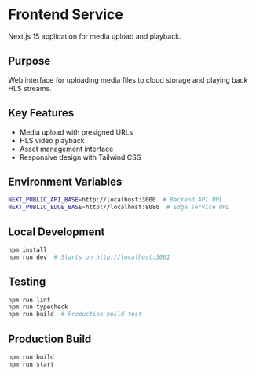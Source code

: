 # Frontend Service

Next.js 15 application for media upload and playback.

## Purpose
Web interface for uploading media files to cloud storage and playing back HLS streams.

## Key Features
- Media upload with presigned URLs
- HLS video playback  
- Asset management interface
- Responsive design with Tailwind CSS

## Environment Variables
```bash
NEXT_PUBLIC_API_BASE=http://localhost:3000  # Backend API URL
NEXT_PUBLIC_EDGE_BASE=http://localhost:8080  # Edge service URL
```

## Local Development
```bash
npm install
npm run dev  # Starts on http://localhost:3001
```

## Testing
```bash
npm run lint
npm run typecheck
npm run build  # Production build test
```

## Production Build
```bash
npm run build
npm run start
```